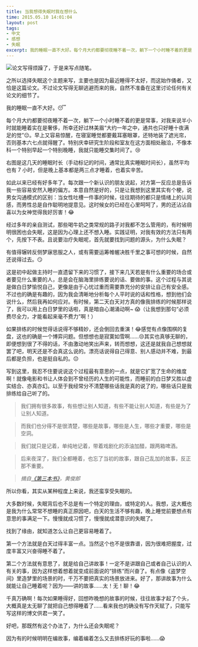 ```yaml
---
title: 当我想得失眠时我在想什么
time: 2015.05.10 14:01:04
layout: post
tags:
- 中文
- 感想
- 失眠
excerpt: 我的睡眠一直不大好。每个月大约都要彻夜睡不着一次，躺下一个小时睡不着的更是常事，对我来说半小时就能睡着实在是难得。早上又容易惊醒，在寝室不戴耳塞眼罩的基本六七点就得醒了。如此以来已经有好多年了。每次跟一个新认识的朋友说起，对方第一反应总是告诉我一些容易安然入睡的偏方。本意自然是好的，只是让我想到这里其实有个梗……
---
```


<img class="post-img" src="{{ site.url }}/img/loading.gif" data-src="{{ site.url }}/img/post/2015-05-10-what-i-think-about-when-i-think-about-insomnia-1.png" />论文写得烦躁了，于是来写点随笔。

之所以选择失眠这个主题来写，主要也是因为最近睡得不太好，而这始作俑者，又恰是这篇论文。不过论文写得无聊逃避而来的我，自然不准备在这里讨论任何有关论文的细节了。

我的睡眠一直不大好。:sleeping:

每个月大约都要彻夜睡不着一次，躺下一个小时睡不着的更是常事，对我来说半小时就能睡着实在是奢侈，所幸还好过林美眉“大约一年之中，通共也只好睡十夜满足的觉”:pensive:。早上又容易惊醒，在寝室睡觉都要戴耳塞眼罩，还特地装了遮光帘，否则基本六七点就得醒了。特别庆幸研究生阶段和室友在这方面相处融洽，不像本科一个特别早起一个特别晚睡，我就只能睡交集时间了。:cry:

右图是这几天的睡眠时长（手动标记的时间，通常比真实睡眠时间长），虽然平均也有 7 小时，但是晚上基本都是两三点才睡着，也着实辛苦。

如此以来已经有好多年了。每次跟一个新认识的朋友说起，对方第一反应总是告诉我一些容易安然入睡的偏方。本意自然是好的，只是让我想到这里其实有个梗，说男女沟通模式的区别：当女性吐槽一件事的时候，往往期待的都只是情绪上的认同感，而男性总是自作聪明地提意见。这时候女的已经在心里呵呵了，男的还沾沾自喜以为女神觉得我好厉害！:joy:

经过多年的亲自测试，那些喝牛奶之类常规的路子对我都不怎么管用的，有时候明明很困也会失眠，这是因为心理上还不想入睡。实践证明，对我有效的方法只有两个，先按下不表。且说要治疗失眠呢，首先就要找到问题的源头，为什么失眠？

有值得辗转反侧梦寐思服之人，或有需要运筹帷幄决胜千里之事可想的时候，自然还说得过去。:smirk:

这是初中起做主持时一直遗留下来的习惯了，接下来几天若是有什么重要的场合或者要见什么重要的人，总是会在脑海里排练要说的话、要做的事。这个过程与其说是做白日梦愉悦自己，更像是由于心忧过重而需要靠充分的安排让自己有安全感。不过也的确是有趣的，因为我会清晰地分析每个人平时说的话和性格，想到他们会说什么，然后我再如何应对。有时候，第二天白天对方真的像我排练的时候那样说了，我可以用上白日梦里的话啦，真是暗自心潮涌动啊~ :scream:（让我想到那句“必须费尽全力，才能看起来毫不费力”啊！）

如果排练的时候觉得话说得不够精妙，还会倒回去重演！:joy:感觉有点像围棋的复盘，这也的确是一个博弈问题。但想想也是寂寞如雪啊……:unamused:其实也真够无聊的，即便想到很了不得的话，不由激动地笑出声来，转而想想，这还是就我自己想想就罢了吧，明天还是不会真这么说的。漂亮话说得自己得意、别人感动并不难，到最后都是负担，也是挺自私的。:pensive:

写到这里，我忍不住要说说这个过程最有意思的一点，就是它扩宽了生命的维度啊！就像电影和书让人体会到不曾经历的人生的可能性，而睡前的白日梦又胜以虚实结合、亦真亦幻。以至于我经常分不清楚哪些话我是真的说了的，哪些话只是我排练给自己听了的。

> 我们拥有很多故事，有些想让别人知道，有些不能让别人知道，有些是为了让别人知道。

> 而我们也分得不是很清楚，哪些是故事，哪些是人生，哪些才重要，哪些是空洞。

> 我们就只是记着，单纯地记着，带着戏剧化的添油加醋，跟两箱啤酒。

> 后来夜深了，我们全都睡着，也忘了当初的故事，跟自己乱加的故事，反正那不重要。

> *摘自<a href="http://book.douban.com/subject/3616467/" target="_blank" title="豆瓣链接">《第三本书》</a>，黄俊郎*

所以你看，其实从某种程度上来说，我还蛮享受失眠的。

大多数时候，失眠背后也不总是有一个特定的理由，或特定的人。我想，这大概也是我为什么常常不想睡的真正原因吧，白天的生活不够有趣，晚上睡觉前要想点有意思的事满足一下。慢慢就成习惯了，慢慢就成潜意识的失眠了。

找到了缘由，就知道怎么让自己更容易睡着了。

第一个方法就是白天过得丰富一点。当然这个也不是很靠谱，因为很难把握度，过度丰富又兴奋得睡不着了。

第二个方法就有意思了，就是给自己讲故事！一定不是讲跟自己或者自己认识的人有关的事，因为这样想着想着就变成前面说的“排练”而兴奋了。有点像《盗梦空间》里造梦里的场景的时，千万不要把真实的场景放进来。好了，那讲故事为什么就能让自己睡着呢？因为——讲的故事……太！无！聊！:joy:

千真万确啊！每次如果睡得好，回想昨晚想的故事的时候，往往故事才起了个头，大概真是太无聊了就把自己想得睡着了……看来我也的确没有写作天赋了，只能写写这样的博文供君一笑了。

好吧，那既然有这个办法了，为什么还会失眠呢？

因为有的时候明明在编故事，编着编着怎么又去排练好玩的事啦……:scream:
